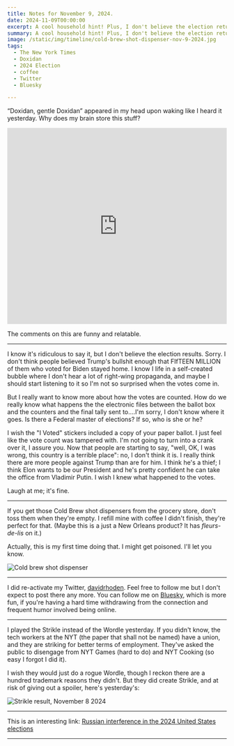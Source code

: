 ```yaml
---
title: Notes for November 9, 2024.
date: 2024-11-09T00:00:00
excerpt: A cool household hint! Plus, I don't believe the election returns.
summary: A cool household hint! Plus, I don't believe the election returns.
image: /static/img/timeline/cold-brew-shot-dispenser-nov-9-2024.jpg
tags:
  - The New York Times
  - Doxidan
  - 2024 Election
  - coffee
  - Twitter
  - Bluesky

---
```


“Doxidan, gentle Doxidan” appeared in my head upon waking like I heard it yesterday. Why does my brain store this stuff?

<iframe width="100%" height="450" src="https://www.youtube.com/embed/qsKXEFtILSY?si=Bcg3kbdDvyJysHVm" title="YouTube video player" frameborder="0" allow="accelerometer; autoplay; clipboard-write; encrypted-media; gyroscope; picture-in-picture; web-share" referrerpolicy="strict-origin-when-cross-origin" allowfullscreen></iframe>

The comments on this are funny and relatable.

-----

I know it's ridiculous to say it, but I don't believe the election results. Sorry. I don't think people believed Trump's bullshit enough that FIfTEEN MILLION of them who voted for Biden stayed home. I know I life in a self-created bubble where I don't hear a lot of right-wing propaganda, and maybe I should start listening to it so I'm not so surprised when the votes come in.

But I really want to know more about how the votes are counted. How do we really know what happens the the electronic files between the ballot box and the counters and the final tally sent to....I'm sorry, I don't know where it goes. Is there a Federal master of elections? If so, who is she or he?

I wish the "I Voted" stickers included a copy of your paper ballot. I just feel like the vote count was tampered with. I'm not going to turn into a crank over it, I assure you. Now that people are starting to say, "well, OK, I was wrong, this country is a terrible place": no, I don't think it is. I really think there are more people against Trump than are for him. I think he's a thief; I think Elon wants to be our President and he's pretty confident he can take the office from Vladimir Putin. I wish I knew what happened to the votes.

Laugh at me; it's fine.

-----

If you get those Cold Brew shot dispensers from the grocery store, don't toss them when they're empty. I refill mine with coffee I didn't finish, they're perfect for that. (Maybe this is a just a New Orleans product? It has _fleurs-de-lis_ on it.)

Actually, this is my first time doing that. I might get poisoned. I'll let you know.

![Cold brew shot dispenser](/static/img/timeline/cold-brew-shot-dispenser-nov-9-2024.jpg)

-----

I did re-activate my Twitter, [davidrhoden](https://twitter.com/davidrhoden). Feel free to follow me but I don't expect to post there any more.
You can follow me on [Bluesky](https://bsky.app/profile/davidrhoden.bsky.social), which is more fun, if you're having a hard time withdrawing from the connection and frequent humor involved being online.

-----

I played the Strikle instead of the Wordle yesterday. If you didn't know, the tech workers at the NYT (the paper that shall not be named) have a union, and they are striking for better terms of employment. They've asked the public to disengage from NYT Games (hard to do) and NYT Cooking (so easy I forgot I did it).

I wish they would just do a rogue Wordle, though I reckon there are a hundred trademark reasons they didn't. But they did create Strikle, and at risk of giving out a spoiler, here's yesterday's:

![Strikle result, November 8 2024](/static/img/timeline/strikle-nov-8-2024.jpg)


-----

This is an interesting link: [Russian interference in the 2024 United States elections](https://w.wiki/BsVN)

-----

